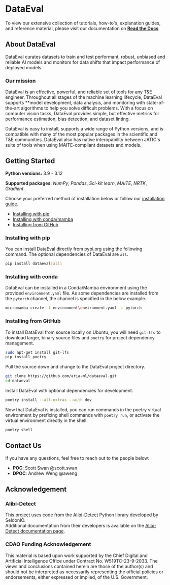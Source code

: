 # DataEval

To view our extensive collection of tutorials, how-to's, explanation guides, and reference material, please visit our documentation on **[Read the Docs](https://dataeval.readthedocs.io/)**

## About DataEval

<!-- start tagline -->

DataEval curates datasets to train and test performant, robust, unbiased and reliable AI models and monitors for data shifts that impact performance of deployed models. 

<!-- end tagline -->

### Our mission

<!-- start needs -->

DataEval is an effective, powerful, and reliable set of tools for any T&E engineer. Throughout all stages of the machine learning lifecycle, DataEval supports **model development, data analysis, and monitoring with state-of-the-art algorithms to help you solve difficult problems. With a focus on computer vision tasks, DataEval provides simple, but effective metrics for performance estimation, bias detection, and dataset linting.

<!-- end needs -->

<!-- start JATIC interop -->
DataEval is easy to install, supports a wide range of Python versions, and is compatible with many of the most popular packages in the scientific and T&E communities.
DataEval also has native interopability between JATIC's suite of tools when using MAITE-compliant datasets and models.
<!-- end JATIC interop -->

## Getting Started

**Python versions:** 3.9 - 3.12

**Supported packages**: *NumPy*, *Pandas*, *Sci-kit learn*, *MAITE*, *NRTK*, *Gradient*

Choose your preferred method of installation below or follow our [installation guide](https://dataeval.readthedocs.io/en/v0.74.2/installation.html).

* [Installing with pip](#installing-with-pip)
* [Installing with conda/mamba](#installing-with-conda)
* [Installing from GitHub](#installing-from-github)

### **Installing with pip**

You can install DataEval directly from pypi.org using the following command.  The optional dependencies of DataEval are `all`.

```bash
pip install dataeval[all]
```

### **Installing with conda**

DataEval can be installed in a Conda/Mamba environment using the provided `environment.yaml` file.  As some dependencies
are installed from the `pytorch` channel, the channel is specified in the below example.

```bash
micromamba create -f environment\environment.yaml -c pytorch
```

### **Installing from GitHub**

To install DataEval from source locally on Ubuntu, you will need `git-lfs` to download larger, binary source files and `poetry` for project dependency management.

```bash
sudo apt-get install git-lfs
pip install poetry
```

Pull the source down and change to the DataEval project directory.

```bash
git clone https://github.com/aria-ml/dataeval.git
cd dataeval
```

Install DataEval with optional dependencies for development.

```bash
poetry install --all-extras --with dev
```

Now that DataEval is installed, you can run commands in the poetry virtual environment by prefixing shell commands with `poetry run`, or activate the virtual environment directly in the shell.

```bash
poetry shell
```

## Contact Us

If you have any questions, feel free to reach out to the people below:

* **POC**: Scott Swan @scott.swan
* **DPOC**: Andrew Weng @aweng

## Acknowledgement

<!-- start attribution -->

### Alibi-Detect

This project uses code from the [Alibi-Detect](https://github.com/SeldonIO/alibi-detect) Python library developed by SeldonIO.\
Additional documentation from their developers is available on the [Alibi-Detect documentation page](https://docs.seldon.io/projects/alibi-detect/en/stable/).

### CDAO Funding Acknowledgement

This material is based upon work supported by the Chief Digital and Artificial Intelligence Office under Contract No. W519TC-23-9-2033. The views and conclusions contained herein are those of the author(s) and should not be interpreted as necessarily representing the official policies or endorsements, either expressed or implied, of the U.S. Government.

<!-- end attribution -->
